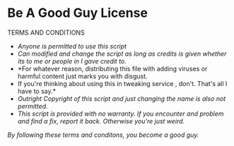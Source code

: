  # Be A Good Guy License
 
TERMS AND CONDITIONS

* *Anyone is permitted to use this script* 
* *Can modified and change the script as long as credits is given whether its to me or people in I gave credit to.*
* *For whatever reason, distributing this file with adding viruses or harmful content just marks you with disgust.
* If you're thinking about using this in tweaking service , don't. That's all I have to say.*
* *Outright Copyright of this script and just changing the name is also not permitted.*
* *This script is provided with no warranty. If you encounter and problem and find a fix, report it back. Otherwise you're just weird.*

*By following these terms and conditons, you become a good guy.*
